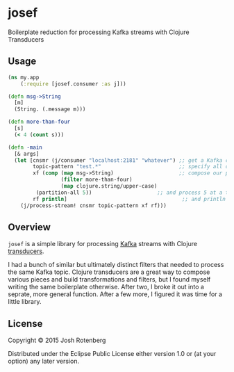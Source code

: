 # josef

Boilerplate reduction for processing Kafka streams with Clojure Transducers

## Usage

```clojure
(ns my.app
    (:require [josef.consumer :as j]))

(defn msg->String
  [m]
  (String. (.message m)))

(defn more-than-four
  [s]
  (< 4 (count s)))

(defn -main
  [& args]
  (let [cnsmr (j/consumer "localhost:2181" "whatever") ;; get a Kafka consumer
        topic-pattern "test.*"                         ;; specify all of our test topics
        xf (comp (map msg->String)                     ;; compose our processing transducer xform
                 (filter more-than-four)
                 (map clojure.string/upper-case)
		 (partition-all 5))                     ;; and process 5 at a time
        rf println]                                     ;; and println out the results
    (j/process-stream! cnsmr topic-pattern xf rf)))
```

## Overview

`josef` is a simple library for processing [Kafka](http://kafka.apache.org/) streams with Clojure
[transducers](http://clojure.org/transducers).

I had a bunch of similar but ultimately distinct filters that needed
to process the same Kafka topic. Clojure
transducers are a great way to
compose various pieces and build transformations and filters, but I
found myself writing the same boilerplate otherwise. After two, I
broke it out into a seprate, more general function. After a few more,
I figured it was time for a little library.

## License

Copyright © 2015 Josh Rotenberg

Distributed under the Eclipse Public License either version 1.0 or (at
your option) any later version.
